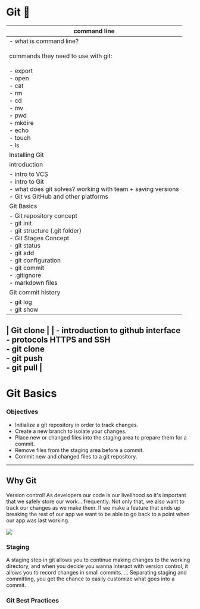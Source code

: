 # Git 👾

| command line                                                                                                                                                                                                                                                               |
| -------------------------------------------------------------------------------------------------------------------------------------------------------------------------------------------------------------------------------------------------------------------------- |
| - what is command line? <br><br>commands they need to use with git:<br><br>- export <br>- open <br>- cat <br>- rm <br>- cd <br>- mv<br>- pwd<br>- mkdire<br>- echo<br>- touch <br>- ls                                                                                     |
| Installing Git                                                                                                                                                                                                                                                             |
| introduction                                                                                                                                                                                                                                                               |
| - intro to VCS<br>- intro to Git <br>- what does git solves? working with team + saving versions<br>- Git vs GitHub and other platforms                                                                                                                                    |
| Git Basics                                                                                                                                                                                                                                                                 |
| - Git repository concept<br>- git init <br>- git structure (.git folder)<br>- Git Stages Concept<br>- git status<br>- git add <br>- git configuration<br>- git commit <br>- .gitignore<br>- markdown files                                                                 |
| Git commit history                                                                                                                                                                                                                                                         |
| - git log <br>- git show                                                                                                                                                                                                                                                   |

| Git clone                                                                                                                                                                                                                                                                  |
| - introduction to github interface<br>- protocols HTTPS and SSH<br>- git clone <br>- git push<br>- git pull                                                                                                                                                                |
-----
# Git Basics

### Objectives
- Initialize a git repository in order to track changes.
- Create a new branch to isolate your changes.
- Place new or changed files into the staging area to prepare them for a commit.
- Remove files from the staging area before a commit.
- Commit new and changed files to a git repository.
----

## Why Git
Version control! As developers our code is our livelihood so it's important that we safely store our work... frequently. Not only that, we also want to track our changes as we make them. If we make a feature that ends up breaking the rest of our app we want to be able to go back to a point when our app was last working.

![](https://previews.dropbox.com/p/thumb/ABScGTFeuApjeUjmUSp8w4GWNhyPs8HgeA5ISy9vk3IzNkaaQJBldkh6_uMhenOgt-mDszMhMUlw9XWvenRHSEB2feqUSIicsL_f_tNAORMy_euaREqhrPMLsJuWdxdZtHSz0rbYbD18bVZrB12VM8zb5DFw3hKqt4d73ml6i5z80jAY8ateT1VN0OtyzMDiyTSUDxJ6Op5U8pH_N50tuxXVlEJefZz2KZnmFqVmZA1uebQ8zEXA0g2ThSof5XRz8Fl77H8GFLB--OSIqTuMx9s7W_ZB-Wk7v2zGmf-shrh1-bkuBB-CBoAl3gpL963DYdLdnvSXPvQ1gN-GhkN9UrLKuLUcYR1UzN6ugaDqnXkSsw/p.jpeg?fv_content=true&size_mode=5)



### Staging 
A staging step in git allows you to continue making changes to the working directory, and when you decide you wanna interact with version control, it allows you to record changes in small commits. ... Separating staging and committing, you get the chance to easily customize what goes into a commit.


### Git Best Practices



